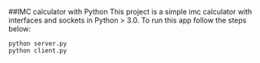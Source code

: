 ##IMC calculator with Python
This project is a simple imc calculator with interfaces and sockets in Python > 3.0.
To run this app follow the steps below:
```
python server.py
python client.py
```
